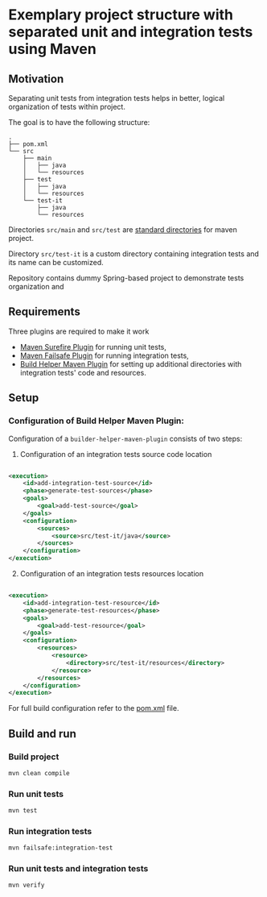 # Exemplary project structure with separated unit and integration tests using Maven

## Motivation

Separating unit tests from integration tests helps in better, logical organization of tests within project.

The goal is to have the following structure:

```
.
├── pom.xml
└── src
    ├── main
    │   ├── java
    │   └── resources
    ├── test
    │   ├── java
    │   └── resources
    └── test-it
        ├── java
        └── resources
```

Directories `src/main` and `src/test`
are [standard directories](https://maven.apache.org/guides/introduction/introduction-to-the-standard-directory-layout.html)
for maven project.

Directory `src/test-it` is a custom directory containing integration tests and its name can be customized.

Repository contains dummy Spring-based project to demonstrate tests organization and

## Requirements

Three plugins are required to make it work

* [Maven Surefire Plugin](https://maven.apache.org/surefire/maven-surefire-plugin/) for running unit tests,
* [Maven Failsafe Plugin](https://maven.apache.org/surefire/maven-failsafe-plugin/) for running integration tests,
* [Build Helper Maven Plugin](https://www.mojohaus.org/build-helper-maven-plugin/) for setting up additional directories
  with integration tests' code and resources.

## Setup

### Configuration of Build Helper Maven Plugin:

Configuration of a `builder-helper-maven-plugin` consists of two steps:

1. Configuration of an integration tests source code location

```xml

<execution>
    <id>add-integration-test-source</id>
    <phase>generate-test-sources</phase>
    <goals>
        <goal>add-test-source</goal>
    </goals>
    <configuration>
        <sources>
            <source>src/test-it/java</source>
        </sources>
    </configuration>
</execution> 
```

2. Configuration of an integration tests resources location

```xml

<execution>
    <id>add-integration-test-resource</id>
    <phase>generate-test-resources</phase>
    <goals>
        <goal>add-test-resource</goal>
    </goals>
    <configuration>
        <resources>
            <resource>
                <directory>src/test-it/resources</directory>
            </resource>
        </resources>
    </configuration>
</execution>
```

For full build configuration refer to the [pom.xml](pom.xml) file.

## Build and run
### Build project
```bash
mvn clean compile
```

### Run unit tests
```bash
mvn test
```

### Run integration tests
```bash
mvn failsafe:integration-test
```

### Run unit tests and integration tests
```bash
mvn verify
```